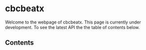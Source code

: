 # cbcbeatx

Welcome to the webpage of cbcbeatx.
This page is currently under development. To see the latest API the the table of contents below.

## Contents

```{tableofcontents}

```

